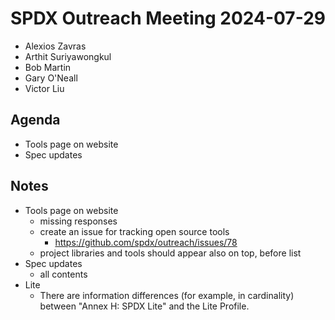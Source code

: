 # SPDX Outreach Meeting 2024-07-29

- Alexios Zavras
- Arthit Suriyawongkul
- Bob Martin
- Gary O'Neall
- Victor Liu

## Agenda

- Tools page on website
- Spec updates

## Notes

- Tools page on website
  - missing responses
  - create an issue for tracking open source tools
    - https://github.com/spdx/outreach/issues/78
  - project libraries and tools should appear also on top, before list
- Spec updates
  - all contents
- Lite
  - There are information differences (for example, in cardinality)
    between "Annex H: SPDX Lite" and the Lite Profile.

